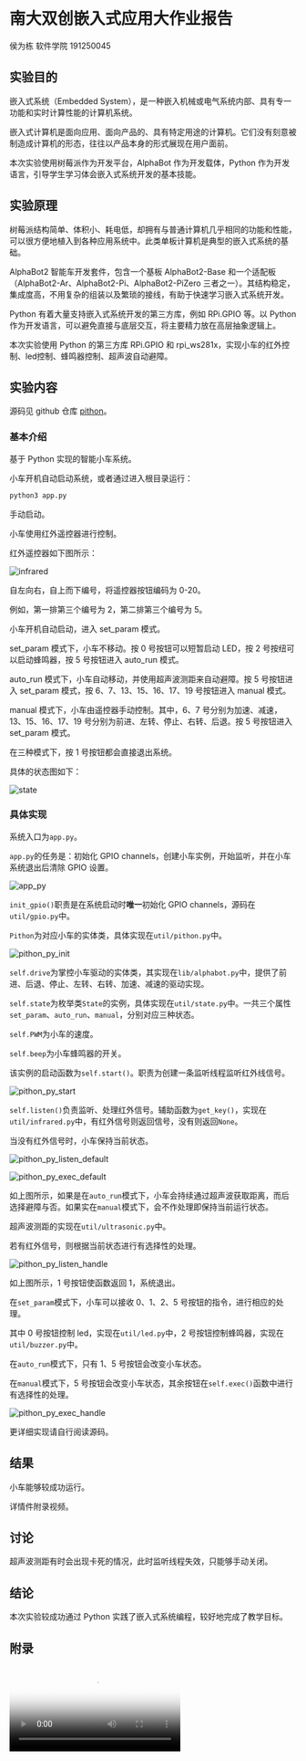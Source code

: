 # 南大双创嵌入式应用大作业报告

侯为栋 软件学院 191250045

## 实验目的

嵌入式系统（Embedded System），是一种嵌入机械或电气系统内部、具有专一功能和实时计算性能的计算机系统。

嵌入式计算机是面向应用、面向产品的、具有特定用途的计算机。它们没有刻意被制造成计算机的形态，往往以产品本身的形式展现在用户面前。

本次实验使用树莓派作为开发平台，AlphaBot 作为开发载体，Python 作为开发语言，引导学生学习体会嵌入式系统开发的基本技能。

## 实验原理

树莓派结构简单、体积小、耗电低，却拥有与普通计算机几乎相同的功能和性能，可以很方便地植入到各种应用系统中。此类单板计算机是典型的嵌入式系统的基础。

AlphaBot2 智能车开发套件，包含一个基板 AlphaBot2-Base 和一个适配板（AlphaBot2-Ar、AlphaBot2-Pi、AlphaBot2-PiZero 三者之一）。其结构稳定，集成度高，不用复杂的组装以及繁琐的接线，有助于快速学习嵌入式系统开发。

Python 有着大量支持嵌入式系统开发的第三方库，例如 RPi.GPIO 等。以 Python 作为开发语言，可以避免直接与底层交互，将主要精力放在高层抽象逻辑上。

本次实验使用 Python 的第三方库 RPi.GPIO 和 rpi_ws281x，实现小车的红外控制、led控制、蜂鸣器控制、超声波自动避障。

## 实验内容

源码见 github 仓库 [pithon](https://github.com/xxh160/pithon)。

### 基本介绍

基于 Python 实现的智能小车系统。

小车开机自动启动系统，或者通过进入根目录运行：

```python
python3 app.py
```

手动启动。

小车使用红外遥控器进行控制。

红外遥控器如下图所示：

![infrared](img/infrared.png)

自左向右，自上而下编号，将遥控器按钮编码为 0-20。

例如，第一排第三个编号为 2，第二排第三个编号为 5。

小车开机自动启动，进入 set_param 模式。

set_param 模式下，小车不移动。按 0 号按钮可以短暂启动 LED，按 2 号按纽可以启动蜂鸣器，按 5 号按钮进入 auto_run 模式。

auto_run 模式下，小车自动移动，并使用超声波测距来自动避障。按 5 号按钮进入 set_param 模式，按 6、7、13、15、16、17、19 号按钮进入 manual 模式。

manual 模式下，小车由遥控器手动控制。其中，6、7 号分别为加速、减速，13、15、16、17、19 号分别为前进、左转、停止、右转、后退。按 5 号按钮进入 set_param 模式。

在三种模式下，按 1 号按钮都会直接退出系统。

具体的状态图如下：

![state](img/state.png)

### 具体实现

系统入口为`app.py`。

`app.py`的任务是：初始化 GPIO channels，创建小车实例，开始监听，并在小车系统退出后清除 GPIO 设置。

![app_py](img/app_py.png)

`init_gpio()`职责是在系统启动时**唯一**初始化 GPIO channels，源码在`util/gpio.py`中。

`Pithon`为对应小车的实体类，具体实现在`util/pithon.py`中。

![pithon_py_init](img/pithon_py_init.png)

`self.drive`为掌控小车驱动的实体类，其实现在`lib/alphabot.py`中，提供了前进、后退、停止、左转、右转、加速、减速的驱动实现。

`self.state`为枚举类`State`的实例，具体实现在`util/state.py`中。一共三个属性`set_param`、`auto_run`、`manual`，分别对应三种状态。

`self.PWM`为小车的速度。

`self.beep`为小车蜂鸣器的开关。

该实例的启动函数为`self.start()`。职责为创建一条监听线程监听红外线信号。

![pithon_py_start](img/pithon_py_start.png)

`self.listen()`负责监听、处理红外信号。辅助函数为`get_key()`，实现在`util/infrared.py`中，有红外信号则返回信号，没有则返回`None`。

当没有红外信号时，小车保持当前状态。

![pithon_py_listen_default](img/pithon_py_listen_default.png)

![pithon_py_exec_default](img/pithon_py_exec_default.png)

如上图所示，如果是在`auto_run`模式下，小车会持续通过超声波获取距离，而后选择避障与否。如果实在`manual`模式下，会不作处理即保持当前运行状态。

超声波测距的实现在`util/ultrasonic.py`中。

若有红外信号，则根据当前状态进行有选择性的处理。

![pithon_py_listen_handle](img/pithon_py_listen_handle.png)

如上图所示，1 号按钮使函数返回 1，系统退出。

在`set_param`模式下，小车可以接收 0、1、2、5 号按钮的指令，进行相应的处理。

其中 0 号按钮控制 led，实现在`util/led.py`中，2 号按钮控制蜂鸣器，实现在`util/buzzer.py`中。

在`auto_run`模式下，只有 1、5 号按钮会改变小车状态。

在`manual`模式下，5 号按钮会改变小车状态，其余按钮在`self.exec()`函数中进行有选择性的处理。

![pithon_py_exec_handle](img/pithon_py_exec_handle.png)

更详细实现请自行阅读源码。

## 结果

小车能够较成功运行。

详情件附录视频。

## 讨论

超声波测距有时会出现卡死的情况，此时监听线程失效，只能够手动关闭。

## 结论

本次实验较成功通过 Python 实践了嵌入式系统编程，较好地完成了教学目标。

## 附录

<video id="video" controls="" preload="none" poster="doc/img/poster.JPG">
      <source id="mp4" src="" type="video/mp4">
</video>
